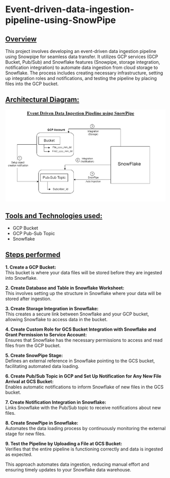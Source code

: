 # Event-driven-data-ingestion-pipeline-using-SnowPipe

## <ins>Overview</ins>
This project involves developing an event-driven data ingestion pipeline using Snowpipe for seamless data transfer. It utilizes GCP services (GCP Bucket, Pub/Sub) and Snowflake features (Snowpipe, storage integration, notification integration) to automate data ingestion from cloud storage to Snowflake. The process includes creating necessary infrastructure, setting up integration roles and notifications, and testing the pipeline by placing files into the GCP bucket.

## <ins>Architectural Diagram:</ins>
![Architectural_diagram](https://github.com/KiranParihar/Event-driven-data-ingestion-pipeline-using-SnowPipe/blob/main/SnowPipe_architectural_diagram.png)


## <ins>Tools and Technologies used:</ins>
- GCP Bucket
- GCP Pub-Sub Topic
- Snowflake

## <ins>Steps performed </ins>

**1. Create a GCP Bucket:**      
This bucket is where your data files will be stored before they are ingested into Snowflake.    
   
**2. Create Database and Table in Snowflake Worksheet:**   
This involves setting up the structure in Snowflake where your data will be stored after ingestion.   

**3. Create Storage Integration in Snowflake:**   
This creates a secure link between Snowflake and your GCP bucket, allowing Snowflake to access data in the bucket.    


**4. Create Custom Role for GCS Bucket Integration with Snowflake and Grant Permission to Service Account:**   
Ensures that Snowflake has the necessary permissions to access and read files from the GCP bucket.    


**5. Create SnowPipe Stage:**   
Defines an external reference in Snowflake pointing to the GCS bucket, facilitating automated data loading.  



**6. Create Pub/Sub Topic in GCP and Set Up Notification for Any New File Arrival at GCS Bucket:**   
Enables automatic notifications to inform Snowflake of new files in the GCS bucket.  


**7. Create Notification Integration in Snowflake:**    
Links Snowflake with the Pub/Sub topic to receive notifications about new files.    


**8. Create SnowPipe in Snowflake:**   
Automates the data loading process by continuously monitoring the external stage for new files.    


**9. Test the Pipeline by Uploading a File at GCS Bucket:**   
Verifies that the entire pipeline is functioning correctly and data is ingested as expected.  


This approach automates data ingestion, reducing manual effort and ensuring timely updates to your Snowflake data warehouse.
